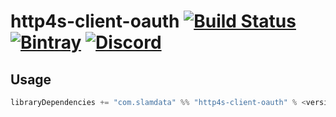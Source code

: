 # http4s-client-oauth [![Build Status](https://travis-ci.org/slamdata/http4s-client-oauth.svg?branch=master)](https://travis-ci.org/slamdata/http4s-client-oauth) [![Bintray](https://img.shields.io/bintray/v/slamdata-inc/maven-public/http4s-client-oauth.svg)](https://bintray.com/slamdata-inc/maven-public/http4s-client-oauth) [![Discord](https://img.shields.io/discord/373302030460125185.svg?logo=discord)](https://discord.gg/QNjwCg6)

## Usage

```sbt
libraryDependencies += "com.slamdata" %% "http4s-client-oauth" % <version>
```
